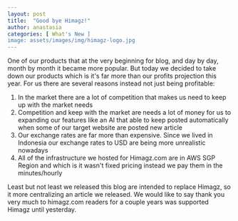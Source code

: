 ```yaml
---
layout: post
title:  "Good bye Himagz!"
author: anastasia
categories: [ What's New ]
image: assets/images/img/himagz-logo.jpg
---
```

One of our products that at the very beginning for blog, and day by day, month by month it became more popular. But today we decided to take down our products which is it's far more than our profits projection this year. For us there are several reasons instead not just being profitable:
<ol>
<li>In the market there are a lot of competition that makes us need to keep up with the market needs</li>
<li>Competition and keep with the market are needs a lot of money for us to expanding our features like an AI that able to keep posted automatically when some of our target website are posted new article</li>
<li>Our exchange rates are far more than expensive. Since we lived in Indonesia our exchange rates to USD are being more unrealistic nowadays</li>
<li>All of the infrastructure we hosted for Himagz.com are in AWS SGP Region and which is it wasn't fixed pricing instead we pay them in the minutes/hourly</li>
</ol>

Least but not least we released this blog are intended to replace Himagz, so it more centralizing an article we released. We would like to say thank you very much to himagz.com readers for a couple years was supported Himagz until yesterday.

